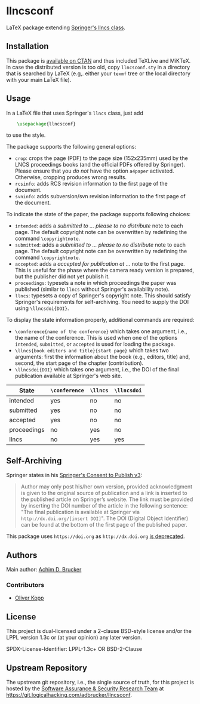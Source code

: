# llncsconf

LaTeX package extending [Springer's llncs class](https://ctan.org/pkg/llncs).

## Installation

This package is [available on CTAN](https://www.ctan.org/pkg/llncsconf)
and thus included TeXLive and MiKTeX. In case the distributed version
is too old, copy `llncsconf.sty` in a directory that is searched by LaTeX
(e.g,. either your `texmf` tree or the local directory with your main
LaTeX file).

## Usage

In a LaTeX file that uses Springer's `llncs` class, just add

```tex
    \usepackage{llncsconf}
```

to use the style.

The package supports the following general options:

* `crop`: crops the page (PDF) to the page size (152x235mm) used by
  the LNCS proceedings books (and the official PDFs offered by
  Springer). Please ensure that you *do not* have the option
  `a4paper` activated. Otherwise, cropping produces wrong results.
* `rcsinfo`: adds RCS revision information to the first page of
  the document.
* `svninfo`: adds subversion/svn revision information to the
  first page of the document.

To indicate the state of the paper, the package supports following choices:

* `intended`: adds a *submitted to ... please to no distribute* note
  to each page. The default copyright note can be overwritten by 
  redefining the command `\copyrightnote`.
* `submitted`: adds a *submitted to ... please to no distribute* note
  to each page. The default copyright note can be overwritten by 
  redefining the command `\copyrightnote`.
* `accepted`: adds a *accepted for publication at ...* note
  to the first page. This is useful for the phase where the camera
  ready version is prepared, but the publisher did not yet publish it.
* `proceedings`: typesets a note in which proceedings the paper was
  published (similar to `llncs` without Springer's availability note).
* `llncs`: typesets a copy of Springer's copyright note. This should
  satisfy Springer's requirements for self-archiving.
  You need to supply the DOI using `\llncsdoi{DOI}`.

To display the state information properly, additional commands are required:

* `\conference{name of the conference}` which takes one argument,
  i.e., the name of the conference. This is used when one of the
  options `intended`, `submitted`, or `accepted` is used for loading
  the package.
* `\llncs{book editors and title}{start page}` which takes two
  arguments: first the information about the book (e.g., editors,
  title) and, second, the start page of the chapter (contribution).
* `\llncsdoi{DOI}` which takes one argument,
  i.e., the DOI of the final publication available at Springer's web site.

| State | `\conference` | `\llncs` | `\llncsdoi` |
| -- | -- | -- | -- |
| intended | yes | no | no |
| submitted | yes | no | no |
| accepted | yes | no | no |
| proceedings | no | yes | no |
| llncs | no | yes | yes |

## Self-Archiving

Springer states in his [Springer's Consent to Publish v3](https://resource-cms.springernature.com/springer-cms/rest/v1/content/15433008/data/Contract_Book_Contributor_Consent_to_Publish_LNCS_SIPAut):

> Author may only post his/her own version, provided acknowledgment is given 
> to the original source of publication and a link is inserted to the published
> article on Springer’s website. The link must be provided by inserting the DOI
> number of the article in the following sentence:
> "The final publication is available at Springer via 
> `http://dx.doi.org/[insert DOI]`".
The DOI (Digital Object Identifier) can be found at the bottom of the first page
of the published paper.

This package uses `https://doi.org` as `http://dx.doi.org` 
[is deprecated](https://www.doi.org/factsheets/DOIIdentifierSpecs.html).

## Authors

Main author: [Achim D. Brucker](http://www.brucker.ch/)

### Contributors

* [Oliver Kopp](https://github.com/koppor/)

## License

This project is dual-licensed under a 2-clause BSD-style license and/or 
the LPPL version 1.3c or (at your opinion) any later version. 

SPDX-License-Identifier: LPPL-1.3c+ OR BSD-2-Clause

## Upstream Repository

The upstream git repository, i.e., the single source of truth, for this
project is hosted by the [Software Assurance & Security Research 
Team](https://logicalhacking.com) at
<https://git.logicalhacking.com/adbrucker/llncsconf>.

